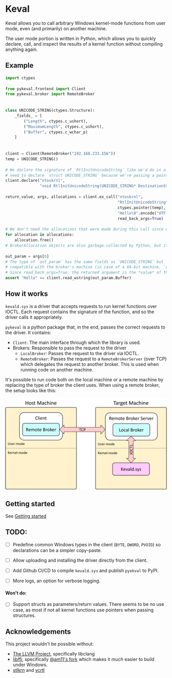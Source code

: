 # Keval

Keval allows you to call arbitrary Windows kernel-mode functions from user mode, even (and primarily) on another machine. 

The user mode portion is written in Python, which allows you to quickly declare, call, and inspect the results of a kernel function without compiling anything again.

## Example

```python
import ctypes

from pykeval.frontend import Client
from pykeval.broker import RemoteBroker


class UNICODE_STRING(ctypes.Structure):
    _fields_ = [
        ("Length", ctypes.c_ushort),
        ("MaximumLength", ctypes.c_ushort),
        ("Buffer", ctypes.c_wchar_p)
    ]


client = Client(RemoteBroker("192.168.233.156"))
temp = UNICODE_STRING()

# We declare the signature of `RtlInitUnicodeString` like we'd do in a C header. Note that we don't actually
# need to declare `struct UNICODE_STRING` because we're passing a pointer.
client.declare("ntoskrnl",
               "void RtlInitUnicodeString(UNICODE_STRING* DestinationString, wchar_t* SourceString);")

return_value, args, allocations = client.ex_call("ntoskrnl",
                                                 "RtlInitUnicodeString",
                                                 ctypes.pointer(temp),  # This is an out param
                                                 "Hello\0".encode("UTF-16LE"),
                                                 read_back_args=True)

# We don't need the allocations that were made during this call since we read back the arguments.
for allocation in allocations:
    allocation.free()
# BrokerAllocation objects are also garbage-collected by Python, but it's best not to rely on that.

out_param = args[0]
# The type of `out_param` has the same fields as `UNICODE_STRING` but `Buffer` was converted to a type
# compatible with the broker's machine (in case of a 64-bit machine, `c_uint64`).
# Since read_back_args=True, the returned argument is the *value* of the pointer after the call.
assert "Hello" == client.read_wstring(out_param.Buffer)

```

## How it works

`kevald.sys` is a driver that accepts requests to run kernel functions over IOCTL. Each request contains the signature of the function, and so the driver calls it appropriately.

`pykeval` is a python package that, in the end, passes the correct requests to the driver. It contains:

* `Client`: The main interface through which the library is used.
* Brokers: Responsible to pass the request to the driver
  * `LocalBroker`: Passes the request to the driver via IOCTL.
  * `RemoteBroker`: Passes the request to a `RemoteBrokerServer` (over TCP) which delegates the request to another broker. This is used when running code on another machine.

It's possible to run code both on the local machine or a remote machine by replacing the type of broker the client uses. When using a remote broker, the setup looks like this:

![Diagram](.github/remote-setup.png)

## Getting started

See [Getting started](docs/getting_started.md)

## TODO:

- [ ] Predefine common Windows types in the client (`BYTE`, `DWORD`, `PVOID`) so declarations can be a simpler copy-paste.

- [ ] Allow uploading and installing the driver directly from the client.

- [ ] Add Github CI/CD to compile `kevald.sys` and publish `pyekval` to PyPI.

- [ ] More logs, an option for verbose logging.

#### Won't do:

- [ ] Support structs as parameters/return values. There seems to be no use case, as most if not all kernel functions use pointers when passing structures.

## Acknowledgements

This project wouldn't be possible without:

* [The LLVM Project](https://github.com/llvm/llvm-project), specifically libclang
* [libffi](https://github.com/libffi/libffi), specifically [@am11's fork](https://github.com/am11/libffi) which makes it _much_ easier to build under Windows.
* [stlkrn](https://github.com/jxy-s/stlkrn) and [vcrtl](https://github.com/avakar/vcrtl)

